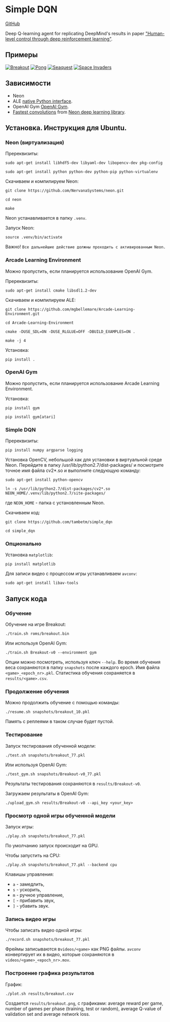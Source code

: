 # Simple DQN

[GitHub](https://github.com/tambetm/simple_dqn)

Deep Q-learning agent for replicating DeepMind's results in paper ["Human-level control through deep reinforcement learning"](http://www.nature.com/nature/journal/v518/n7540/full/nature14236.html).

## Примеры

[![Breakout](http://img.youtube.com/vi/KkIf0Ok5GCE/default.jpg)](https://youtu.be/KkIf0Ok5GCE)
[![Pong](http://img.youtube.com/vi/0ZlgrQS3krg/default.jpg)](https://youtu.be/0ZlgrQS3krg)
[![Seaquest](http://img.youtube.com/vi/b6g6A_n8mUk/default.jpg)](https://youtu.be/b6g6A_n8mUk)
[![Space Invaders](http://img.youtube.com/vi/Qvco7ufsX_0/default.jpg)](https://youtu.be/Qvco7ufsX_0)

## Зависимости

 * Neon
 * ALE [native Python interface](https://github.com/bbitmaster/ale_python_interface/wiki/Code-Tutorial).
 * OpenAI Gym [OpenAI Gym](https://gym.openai.com/).
 * [Fastest convolutions](https://github.com/soumith/convnet-benchmarks) from [Neon deep learning library](http://neon.nervanasys.com/docs/latest/index.html).

## Установка. Инструкция для Ubuntu.

### Neon (виртуализация)

Пререквизиты:

`sudo apt-get install libhdf5-dev libyaml-dev libopencv-dev pkg-config`

`sudo apt-get install python python-dev python-pip python-virtualenv`

Скачиваем и компилируем Neon:

`git clone https://github.com/NervanaSystems/neon.git`

`cd neon`

`make`

Neon устанавливается в папку `.venv`. 

Запуск Neon:

`source .venv/bin/activate`

Важно! `Все дальнейшие действие должны проходить с активированным Neon.`

### Arcade Learning Environment

Можно пропустить, если планируется использование OpenAI Gym.

Пререквизиты:

`sudo apt-get install cmake libsdl1.2-dev`

Скачиваем и компилируем ALE:

`git clone https://github.com/mgbellemare/Arcade-Learning-Environment.git`

`cd Arcade-Learning-Environment`

`cmake -DUSE_SDL=ON -DUSE_RLGLUE=OFF -DBUILD_EXAMPLES=ON .`

`make -j 4`

Установка:

`pip install .`

### OpenAI Gym

Можно пропустить, если планируется использование Arcade Learning Environment.

Установка:

`pip install gym`

`pip install gym[atari]`


### Simple DQN

Пререквизиты:

`pip install numpy argparse logging`

Установка OpenCV, небольшой хак для установки в виртуальной среде Neon.
Перейдите в папку /usr/lib/python2.7/dist-packages/ и посмотрите точное имя файла cv2*.so и выполните следующую команду:

`sudo apt-get install python-opencv`

`ln -s /usr/lib/python2.7/dist-packages/cv2*.so NEON_HOME/.venv/lib/python2.7/site-packages/`

где `NEON_HOME` - папка с установленным Neon. 

Скачиваем код:

`git clone https://github.com/tambetm/simple_dqn`

`cd simple_dqn`

### Опционально

Установка `matplotlib`:

`pip install matplotlib`

Для записи видео с процессом игры устанавливаем `avconv`:

`sudo apt-get install libav-tools`

## Запуск кода

### Обучение

Обучение на игре Breakout:

`./train.sh roms/breakout.bin`

Или используя OpenAI Gym:

`./train.sh Breakout-v0 --environment gym`

Опции можно посмотреть, используя ключ `--help`. 
Во время обучения веса сохраняются в папку `snapshots` после каждого epoch. Имя файла `<game>_<epoch_nr>.pkl`. 
Статистика обучения сохраняется в `results/<game>.csv`.

### Продолжение обучения

Можно продолжить обучение с помощью команды:

`./resume.sh snapshots/breakout_10.pkl`

Память с реплеями в таком случае будет пустой.

### Тестирование

Запуск тестирования обученной модели:

`./test.sh snapshots/breakout_77.pkl`

Или используя OpenAI Gym:

`./test_gym.sh snapshots/Breakout-v0_77.pkl`

Результаты тестирования сохраняются в `results/Breakout-v0`. 

Загружаем результаты в OpenAI Gym:

`./upload_gym.sh results/Breakout-v0 --api_key <your_key>`

### Просмотр одной игры обученной модели

Запуск игры:

`./play.sh snapshots/breakout_77.pkl`

По умолчанию запуск происходит на GPU.

Чтобы запустить на CPU:

`./play.sh snapshots/breakout_77.pkl --backend cpu`

Клавишы управления:

* `a` - замедлить,
* `s` - ускорить,
* `m` - ручное управление,
* `[` - прибавить звук,
* `]` - убавить звук.

### Запись видео игры

Чтобы записать видео одной игры:

`./record.sh snapshots/breakout_77.pkl`

Фреймы записываются в`videos/<game>` как PNG файлы. `avconv` конвертирует их в видео, которые сохраняются в `videos/<game>_<epoch_nr>.mov`.

### Построение графика результатов

График:

`./plot.sh results/breakout.csv`

Создается `results/breakout.png`, с графиками: average reward per game, number of games per phase (training, test or random), average Q-value of validation set and average network loss.
